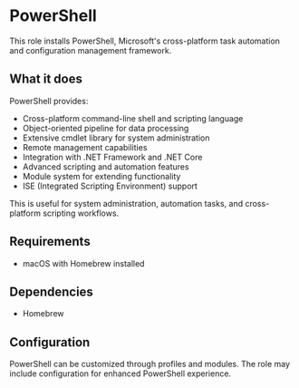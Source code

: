 # PowerShell

This role installs PowerShell, Microsoft's cross-platform task automation and configuration management framework.

## What it does

PowerShell provides:
- Cross-platform command-line shell and scripting language
- Object-oriented pipeline for data processing
- Extensive cmdlet library for system administration
- Remote management capabilities
- Integration with .NET Framework and .NET Core
- Advanced scripting and automation features
- Module system for extending functionality
- ISE (Integrated Scripting Environment) support

This is useful for system administration, automation tasks, and cross-platform scripting workflows.

## Requirements

- macOS with Homebrew installed

## Dependencies

- Homebrew

## Configuration

PowerShell can be customized through profiles and modules. The role may include configuration for enhanced PowerShell experience.
